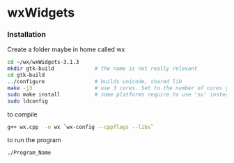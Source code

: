 # wxWidgets

### Installation 

Create a folder maybe in home called wx


```Bash
cd ~/wx/wxWidgets-3.1.3     
mkdir gtk-build             # the name is not really relevant
cd gtk-build
../configure                # builds unicode, shared lib
make -j3                    # use 3 cores. Set to the number of cores your have. 'make' uses 1 core
sudo make install           # some platforms require to use 'su' instead of 'sudo'
sudo ldconfig
```

to compile

```Bash
g++ wx.cpp  -o wx `wx-config --cppflags --libs`
```

to run the program 

```Bash
./Program_Name
```

